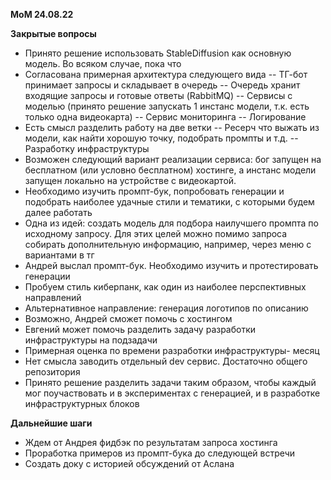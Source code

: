 **МоМ 24.08.22**

**Закрытые вопросы**

- Принято решение использовать StableDiffusion как основную модель. Во всяком случае, пока что
- Согласована примерная архитектура следующего вида
-- ТГ-бот принимает запросы и складывает в очередь 
-- Очередь хранит входящие запросы и готовые ответы (RabbitMQ)
-- Сервисы с моделью (принято решение запускать 1 инстанс модели, т.к. есть только одна видеокарта)
-- Сервис мониторинга 
-- Логирование 
- Есть смысл разделить работу на две ветки
-- Ресерч что выжать из модели, как найти хорошую точку, подобрать промпты и т.д.
-- Разработку инфраструктуры 
- Возможен следующий вариант реализации сервиса: бог запущен на бесплатном (или условно бесплатном) хостинге, а инстанс модели запущен локально на устройстве с видеокартой.
- Необходимо изучить промпт-бук, попробовать генерации и подобрать наиболее удачные стили и тематики, с которыми будем далее работать
- Одна из идей: создать модель для подбора наилучшего промпта по исходному запросу. Для этих целей можно помимо запроса собирать дополнительную информацию, например, через меню с вариантами в тг
- Андрей выслал промпт-бук. Необходимо изучить и протестировать генерации 
- Пробуем стиль киберпанк, как один из наиболее перспективных направлений
- Альтернативное направление: генерация логотипов по описанию
- Возможно, Андрей сможет помочь с хостингом
- Евгений может помочь разделить задачу разработки инфраструктуры на подзадачи
- Примерная оценка по времени разработки инфраструктуры- месяц
- Нет смысла заводить отдельный dev сервис. Достаточно общего репозитория
- Принято решение разделить задачи таким образом, чтобы каждый мог поучаствовать и в экспериментах с генерацией, и в разработке инфраструктурных блоков 

**Дальнейшие шаги**

- Ждем от Андрея фидбэк по результатам запроса хостинга 
- Проработка примеров из промпт-бука до следующей встречи 
- Создать доку с историей обсуждений от Аслана

